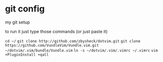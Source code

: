 # git config

my git setup

to run it just type those commands (or just paste it)

`cd ~/`
`git clone http://github.com/zbysheck/dotvim.git`
`git clone https://github.com/VundleVim/Vundle.vim.git ~/dotvim/.vim/bundle/Vundle.vim`
`ln -s ~/dotvim/.vim/.vimrc ~/.vimrc`
`vim +PluginInstall +qall`
